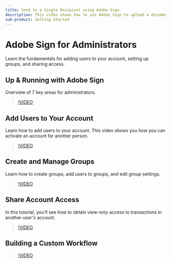 ```yaml
---
title: Send to a Single Recipient using Adobe Sign
description: This video shows how to use Adobe Sign to upload a document, add form fields, and send it to a recipient for signature
sub-product: Getting Started
---
```


# Adobe Sign for Administrators

Learn the fundamentals for adding users to your account, setting up groups, and sharing access.

## Up & Running with Adobe Sign

Overview of 7 key areas for administrators.

>[!VIDEO](https://video.tv.adobe.com/v/33657)

## Add Users to Your Account

Learn how to add users to your account. This video shows you how you can activate an account for another person.

>[!VIDEO](https://video.tv.adobe.com/v/17356)

## Create and Manage Groups

Learn how to create groups, add users to groups, and edit group settings.

>[!VIDEO](https://video.tv.adobe.com/v/17355)

## Share Account Access

In this tutorial, you'll see how to obtain view-only access to transactions in another user's account.

>[!VIDEO](https://youtu.be/ZeNcOOZfVJ4)

## Building a Custom Workflow

>[!VIDEO](https://video.tv.adobe.com/v/33656)